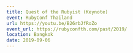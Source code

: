 ```yaml
---
title: Quest of the Rubyist (Keynote)
event: RubyConf Thailand
url: https://youtu.be/B26rbJfRoZo
event_url: https://rubyconfth.com/past/2019/
location: Bangkok
date: 2019-09-06
---
```

